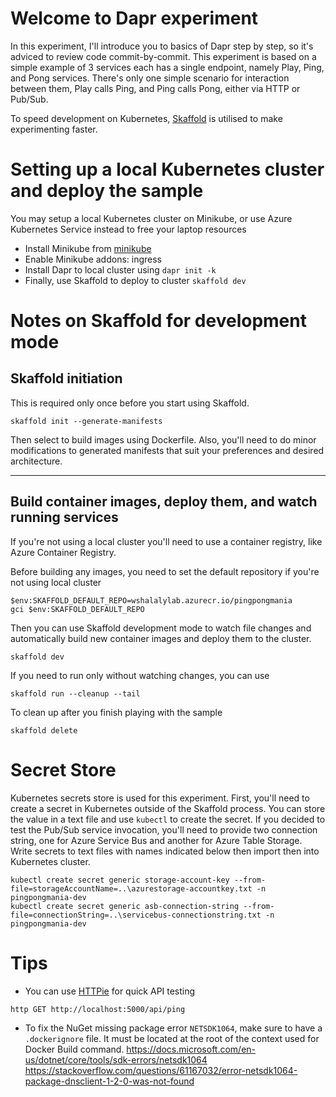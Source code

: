 # Welcome to Dapr experiment
In this experiment, I'll introduce you to basics of Dapr step by step, so it's adviced to review code commit-by-commit.
This experiment is based on a simple example of 3 services each has a single endpoint, namely Play, Ping, and Pong services.
There's only one simple scenario for interaction between them, Play calls Ping, and Ping calls Pong, either via HTTP or Pub/Sub.

To speed development on Kubernetes, [Skaffold](https://skaffold.dev) is utilised to make experimenting faster.

# Setting up a local Kubernetes cluster and deploy the sample
You may setup a local Kubernetes cluster on Minikube, or use Azure Kubernetes Service instead to free your laptop resources
- Install Minikube from [minikube](https://minikube.sigs.k8s.io/docs/start/)
- Enable Minikube addons: ingress
- Install Dapr to local cluster using `dapr init -k`
- Finally, use Skaffold to deploy to cluster `skaffold dev`

# Notes on Skaffold for development mode

## Skaffold initiation
This is required only once before you start using Skaffold.
```
skaffold init --generate-manifests
```
Then select to build images using Dockerfile.
Also, you'll need to do minor modifications to generated manifests that suit your preferences and desired architecture.

---
## Build container images, deploy them, and watch running services
If you're not using a local cluster you'll need to use a container registry, like Azure Container Registry.

Before building any images, you need to set the default repository if you're not using local cluster
```pwsh
$env:SKAFFOLD_DEFAULT_REPO=wshalalylab.azurecr.io/pingpongmania
gci $env:SKAFFOLD_DEFAULT_REPO
```

Then you can use Skaffold development mode to watch file changes and automatically build new container images and deploy them to the cluster.
```
skaffold dev
```

If you need to run only without watching changes, you can use
```
skaffold run --cleanup --tail
```

To clean up after you finish playing with the sample
```
skaffold delete
```

# Secret Store
Kubernetes secrets store is used for this experiment.
First, you'll need to create a secret in Kubernetes outside of the Skaffold process.
You can store the value in a text file and use `kubectl` to create the secret.
If you decided to test the Pub/Sub service invocation, you'll need to provide
two connection string, one for Azure Service Bus and another for Azure Table Storage.
Write secrets to text files with names indicated below then import then into Kubernetes cluster.

```
kubectl create secret generic storage-account-key --from-file=storageAccountName=..\azurestorage-accountkey.txt -n pingpongmania-dev
kubectl create secret generic asb-connection-string --from-file=connectionString=..\servicebus-connectionstring.txt -n pingpongmania-dev
```

# Tips
- You can use [HTTPie](https://httpie.io) for quick API testing
```
http GET http://localhost:5000/api/ping
```
- To fix the NuGet missing package error `NETSDK1064`, make sure to have a `.dockerignore` file.
It must be located at the root of the context used for Docker Build command.
https://docs.microsoft.com/en-us/dotnet/core/tools/sdk-errors/netsdk1064
https://stackoverflow.com/questions/61167032/error-netsdk1064-package-dnsclient-1-2-0-was-not-found
